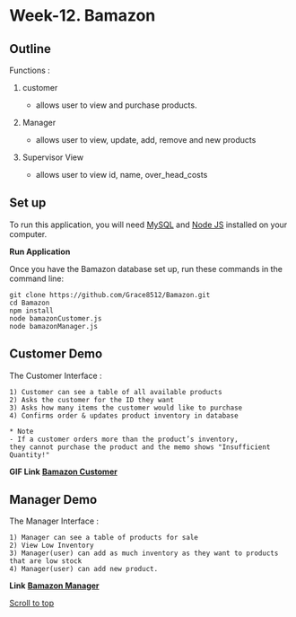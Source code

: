 # Week-12. Bamazon <a id="top"></a>

## Outline 

Functions : 

1. customer
    * allows user to view and purchase products.

2. Manager
    * allows user to view, update, add, remove and new products
    
3. Supervisor View
    * allows user to view id, name, over_head_costs


## Set up

To run this application, you will need [MySQL](https://dev.mysql.com/doc/refman/5.6/en/installing.html) and [Node JS](https://nodejs.org/en/download/) installed on your computer.

**Run Application**

Once you have the Bamazon database set up, run these commands in the command line:

```
git clone https://github.com/Grace8512/Bamazon.git
cd Bamazon
npm install
node bamazonCustomer.js 
node bamazonManager.js
```

## Customer Demo

The Customer Interface :

```
1) Customer can see a table of all available products
2) Asks the customer for the ID they want
3) Asks how many items the customer would like to purchase
4) Confirms order & updates product inventory in database

* Note 
- If a customer orders more than the product’s inventory, 
they cannot purchase the product and the memo shows "Insufficient Quantity!"
```
 **GIF Link**
[**Bamazon Customer**](
https://media.giphy.com/media/giubdVFMJX3l5q7mGH/giphy.gif)

## Manager Demo

The Manager Interface :
```
1) Manager can see a table of products for sale
2) View Low Inventory
3) Manager(user) can add as much inventory as they want to products that are low stock
4) Manager(user) can add new product.
```
 **Link**
[**Bamazon Manager**](
https://drive.google.com/file/d/1blcYZHGE6gQkwfI5IcFARBlhRCbNDG32/view)

[Scroll to top](#top)

